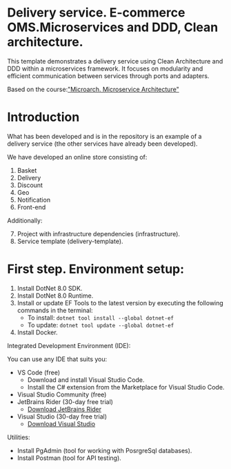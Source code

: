 # Delivery service. E-commerce OMS.Microservices and DDD, Clean architecture.

This template demonstrates a delivery service using Clean Architecture and DDD within a microservices framework. It focuses on modularity and efficient communication between services through ports and adapters.

Based on the course:["Microarch. Microservice Architecture"](https://microarch.ru/courses/hexagonal-architecture)

# Introduction
What has been developed and is in the repository is an example of a delivery service (the other services have already been developed).

We have developed an online store consisting of:

1. Basket
2. Delivery
3. Discount
4. Geo
5. Notification
6. Front-end

Additionally:

7. Project with infrastructure dependencies (infrastructure).
8. Service template (delivery-template).

# First step. Environment setup:

1. Install DotNet 8.0 SDK.
2. Install DotNet 8.0 Runtime.
3. Install or update EF Tools to the latest version by executing the following commands in the terminal:
   - To install: `dotnet tool install --global dotnet-ef`
   - To update: `dotnet tool update --global dotnet-ef`
4. Install Docker.

Integrated Development Environment (IDE):

You can use any IDE that suits you:

- VS Code (free)
  - Download and install Visual Studio Code.
  - Install the C# extension from the Marketplace for Visual Studio Code.
- Visual Studio Community (free)
- JetBrains Rider (30-day free trial)
  - [Download JetBrains Rider](https://www.jetbrains.com/rider/download/)
- Visual Studio (30-day free trial)
  - [Download Visual Studio](https://visualstudio.microsoft.com/#vs-section)

Utilities:

- Install PgAdmin (tool for working with PosrgreSql databases).
- Install Postman (tool for API testing).
